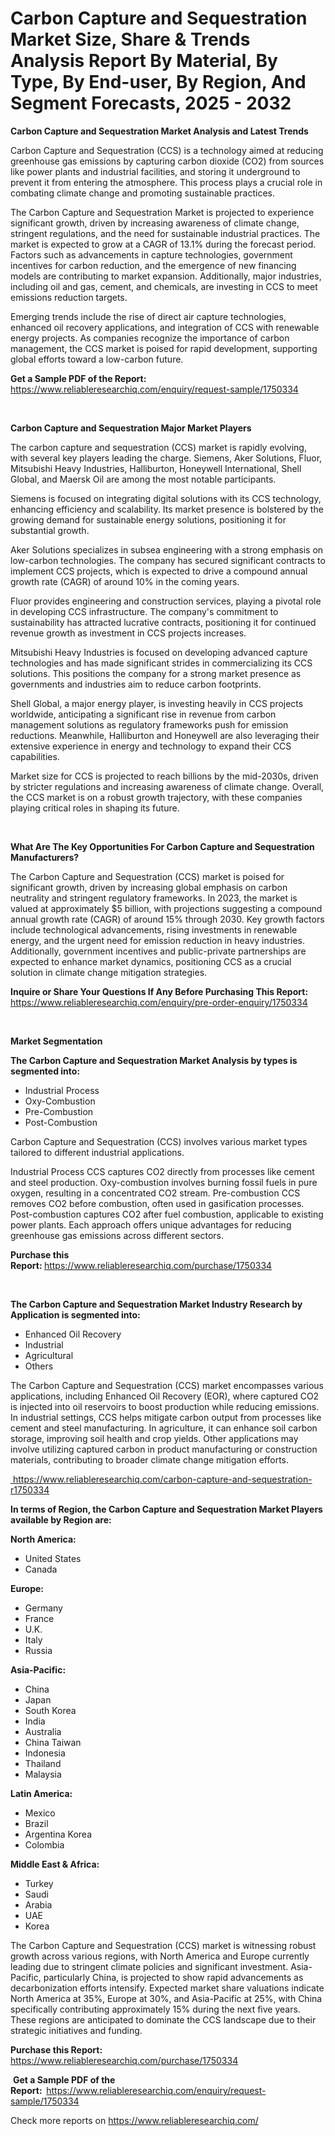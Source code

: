 <p><h1>Carbon Capture and Sequestration Market Size, Share & Trends Analysis Report By Material, By Type, By End-user, By Region, And Segment Forecasts, 2025 - 2032</h1></p><p><strong>Carbon Capture and Sequestration Market Analysis and Latest Trends</strong></p>
<p><p>Carbon Capture and Sequestration (CCS) is a technology aimed at reducing greenhouse gas emissions by capturing carbon dioxide (CO2) from sources like power plants and industrial facilities, and storing it underground to prevent it from entering the atmosphere. This process plays a crucial role in combating climate change and promoting sustainable practices.</p><p>The Carbon Capture and Sequestration Market is projected to experience significant growth, driven by increasing awareness of climate change, stringent regulations, and the need for sustainable industrial practices. The market is expected to grow at a CAGR of 13.1% during the forecast period. Factors such as advancements in capture technologies, government incentives for carbon reduction, and the emergence of new financing models are contributing to market expansion. Additionally, major industries, including oil and gas, cement, and chemicals, are investing in CCS to meet emissions reduction targets.</p><p>Emerging trends include the rise of direct air capture technologies, enhanced oil recovery applications, and integration of CCS with renewable energy projects. As companies recognize the importance of carbon management, the CCS market is poised for rapid development, supporting global efforts toward a low-carbon future.</p></p>
<p><strong>Get a Sample PDF of the Report:&nbsp;</strong> <a href="https://www.reliableresearchiq.com/enquiry/request-sample/1750334?utm_campaign=3180&utm_medium=2&utm_source=Github&utm_content=ia&utm_term=07042025&utm_id=carbon-capture-and-sequestration">https://www.reliableresearchiq.com/enquiry/request-sample/1750334</a></p>
<p>&nbsp;</p>
<p><strong>Carbon Capture and Sequestration Major Market Players</strong></p>
<p><p>The carbon capture and sequestration (CCS) market is rapidly evolving, with several key players leading the charge. Siemens, Aker Solutions, Fluor, Mitsubishi Heavy Industries, Halliburton, Honeywell International, Shell Global, and Maersk Oil are among the most notable participants.</p><p>Siemens is focused on integrating digital solutions with its CCS technology, enhancing efficiency and scalability. Its market presence is bolstered by the growing demand for sustainable energy solutions, positioning it for substantial growth.</p><p>Aker Solutions specializes in subsea engineering with a strong emphasis on low-carbon technologies. The company has secured significant contracts to implement CCS projects, which is expected to drive a compound annual growth rate (CAGR) of around 10% in the coming years.</p><p>Fluor provides engineering and construction services, playing a pivotal role in developing CCS infrastructure. The company's commitment to sustainability has attracted lucrative contracts, positioning it for continued revenue growth as investment in CCS projects increases.</p><p>Mitsubishi Heavy Industries is focused on developing advanced capture technologies and has made significant strides in commercializing its CCS solutions. This positions the company for a strong market presence as governments and industries aim to reduce carbon footprints.</p><p>Shell Global, a major energy player, is investing heavily in CCS projects worldwide, anticipating a significant rise in revenue from carbon management solutions as regulatory frameworks push for emission reductions. Meanwhile, Halliburton and Honeywell are also leveraging their extensive experience in energy and technology to expand their CCS capabilities.</p><p>Market size for CCS is projected to reach billions by the mid-2030s, driven by stricter regulations and increasing awareness of climate change. Overall, the CCS market is on a robust growth trajectory, with these companies playing critical roles in shaping its future.</p></p>
<p>&nbsp;</p>
<p><strong>What Are The Key Opportunities For Carbon Capture and Sequestration Manufacturers?</strong></p>
<p><p>The Carbon Capture and Sequestration (CCS) market is poised for significant growth, driven by increasing global emphasis on carbon neutrality and stringent regulatory frameworks. In 2023, the market is valued at approximately $5 billion, with projections suggesting a compound annual growth rate (CAGR) of around 15% through 2030. Key growth factors include technological advancements, rising investments in renewable energy, and the urgent need for emission reduction in heavy industries. Additionally, government incentives and public-private partnerships are expected to enhance market dynamics, positioning CCS as a crucial solution in climate change mitigation strategies.</p></p>
<p><strong>Inquire or Share Your Questions If Any Before Purchasing This Report:</strong> <a href="https://www.reliableresearchiq.com/enquiry/pre-order-enquiry/1750334?utm_campaign=3180&utm_medium=2&utm_source=Github&utm_content=ia&utm_term=07042025&utm_id=carbon-capture-and-sequestration">https://www.reliableresearchiq.com/enquiry/pre-order-enquiry/1750334</a></p>
<p>&nbsp;</p>
<p><strong>Market Segmentation</strong></p>
<p><strong>The Carbon Capture and Sequestration Market Analysis by types is segmented into:</strong></p>
<p><ul><li>Industrial Process</li><li>Oxy-Combustion</li><li>Pre-Combustion</li><li>Post-Combustion</li></ul></p>
<p><p>Carbon Capture and Sequestration (CCS) involves various market types tailored to different industrial applications. </p><p>Industrial Process CCS captures CO2 directly from processes like cement and steel production. Oxy-combustion involves burning fossil fuels in pure oxygen, resulting in a concentrated CO2 stream. Pre-combustion CCS removes CO2 before combustion, often used in gasification processes. Post-combustion captures CO2 after fuel combustion, applicable to existing power plants. Each approach offers unique advantages for reducing greenhouse gas emissions across different sectors.</p></p>
<p><strong>Purchase this Report:&nbsp;</strong><a href="https://www.reliableresearchiq.com/purchase/1750334?utm_campaign=3180&utm_medium=2&utm_source=Github&utm_content=ia&utm_term=07042025&utm_id=carbon-capture-and-sequestration">https://www.reliableresearchiq.com/purchase/1750334</a></p>
<p>&nbsp;</p>
<p><strong>The Carbon Capture and Sequestration Market Industry Research by Application is segmented into:</strong></p>
<p><ul><li>Enhanced Oil Recovery</li><li>Industrial</li><li>Agricultural</li><li>Others</li></ul></p>
<p><p>The Carbon Capture and Sequestration (CCS) market encompasses various applications, including Enhanced Oil Recovery (EOR), where captured CO2 is injected into oil reservoirs to boost production while reducing emissions. In industrial settings, CCS helps mitigate carbon output from processes like cement and steel manufacturing. In agriculture, it can enhance soil carbon storage, improving soil health and crop yields. Other applications may involve utilizing captured carbon in product manufacturing or construction materials, contributing to broader climate change mitigation efforts.</p></p>
<p><a href="https://www.reliableresearchiq.com/carbon-capture-and-sequestration-r1750334?utm_campaign=3180&utm_medium=2&utm_source=Github&utm_content=ia&utm_term=07042025&utm_id=carbon-capture-and-sequestration">&nbsp;https://www.reliableresearchiq.com/carbon-capture-and-sequestration-r1750334</a></p>
<p><strong>In terms of Region, the Carbon Capture and Sequestration Market Players available by Region are:</strong></p>
<p>
    <p> <strong> North America: </strong>
        <ul>
            <li>United States</li>
            <li>Canada</li>
        </ul>
        </p> 
    <p> <strong> Europe: </strong>
        <ul>
            <li>Germany</li>
            <li>France</li>
            <li>U.K.</li>
            <li>Italy</li>
            <li>Russia</li>
        </ul>
        </p> 
    <p> <strong> Asia-Pacific: </strong>
        <ul>
            <li>China</li>
            <li>Japan</li>
            <li>South Korea</li>
            <li>India</li>
            <li>Australia</li>
            <li>China Taiwan</li>
            <li>Indonesia</li>
            <li>Thailand</li>
            <li>Malaysia</li>
        </ul>
        </p> 
    <p> <strong> Latin America: </strong>
        <ul>
            <li>Mexico</li>
            <li>Brazil</li>
            <li>Argentina Korea</li>
            <li>Colombia</li>
        </ul>
        </p> 
    <p> <strong> Middle East & Africa: </strong>
        <ul>
            <li>Turkey</li>
            <li>Saudi</li>
            <li>Arabia</li>
            <li>UAE</li>
            <li>Korea</li>
        </ul>
    </p>
    </p>
<p><p>The Carbon Capture and Sequestration (CCS) market is witnessing robust growth across various regions, with North America and Europe currently leading due to stringent climate policies and significant investment. Asia-Pacific, particularly China, is projected to show rapid advancements as decarbonization efforts intensify. Expected market share valuations indicate North America at 35%, Europe at 30%, and Asia-Pacific at 25%, with China specifically contributing approximately 15% during the next five years. These regions are anticipated to dominate the CCS landscape due to their strategic initiatives and funding.</p></p>
<p><strong>Purchase this Report: </strong><a href="https://www.reliableresearchiq.com/purchase/1750334?utm_campaign=3180&utm_medium=2&utm_source=Github&utm_content=ia&utm_term=07042025&utm_id=carbon-capture-and-sequestration">https://www.reliableresearchiq.com/purchase/1750334</a></p>
<p>&nbsp;<strong>Get a Sample PDF of the Report:&nbsp;&nbsp;</strong><a href="https://www.reliableresearchiq.com/enquiry/request-sample/1750334?utm_campaign=3180&utm_medium=2&utm_source=Github&utm_content=ia&utm_term=07042025&utm_id=carbon-capture-and-sequestration">https://www.reliableresearchiq.com/enquiry/request-sample/1750334</a></p>
<p><strong></strong></p>
<p>Check more reports on <a href="https://www.reliableresearchiq.com/?utm_campaign=3180&utm_medium=2&utm_source=Github&utm_content=ia&utm_term=07042025&utm_id=carbon-capture-and-sequestration">https://www.reliableresearchiq.com/</a></p>